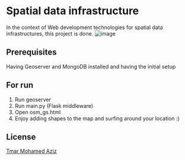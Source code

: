 # Spatial data infrastructure

In the context of Web development technologies for spatial data infrastructures, this project is done.
![image](https://ibb.co/WvqNDdZ)
## Prerequisites
Having Geoserver and MongoDB installed and having the initial setup

## For run

1. Run geoserver
2. Run main.py (Flask middleware)
3. Open osm_gs.html
4. Enjoy adding shapes to the map and surfing around your location :)



## License

[Tmar Mohamed Aziz](https://www.linkedin.com/in/tmar-med-aziz/)
